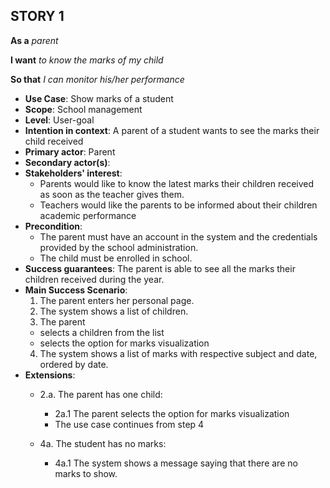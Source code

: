 ## STORY 1 ##
**As a** *parent*

**I want** *to know the marks of my child*

**So that** *I can monitor his/her performance*

- **Use Case**: Show marks of a student
- **Scope**: School management
- **Level**: User-goal
- **Intention in context**: A parent of a student wants to see the marks their child received
- **Primary actor**: Parent
- **Secondary actor(s)**:
- **Stakeholders' interest**:
  - Parents would like to know the latest marks their children received as soon as the teacher gives them.
  - Teachers would like the parents to be informed about their children academic performance
- **Precondition**:
  - The parent must have an account in the system and the credentials provided by the school administration.
  - The child must be enrolled in school.
- **Success guarantees**: The parent is able to see all the marks their children received during the year.
- **Main Success Scenario**: 
  1. The parent enters her personal page.
  2. The system shows a list of children.
  3. The parent
    - selects a children from the list
    - selects the option for marks visualization
  4. The system shows a list of marks with respective subject and date, ordered by date.
- **Extensions**:
  * 2.a. The parent has one child:
    * 2a.1 The parent selects the option for marks visualization
    *   The use case continues from step 4

  * 4a. The student has no marks:
    * 4a.1 The system shows a message saying that there are no marks to show.

